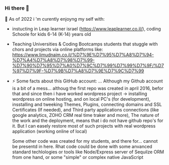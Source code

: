 ### Hi there 👋
 🔭 As of 2022  i 'm curently enjoyng my self with:
- instucting  in Leap learner israel (https://www.leaplearner.co.il/), 
                                             coding Schoole for kids 6-14 (K-14) years old 
- Teaching Universities & Coding Bootcamps students that stuggle with chors and projects via online platforms like: 
                                              https://www.limudnaim.co.il/%D7%9E%D7%95%D7%A8%D7%94-%D7%A4%D7%A8%D7%98%D7%99-%D7%90%D7%95%D7%A0%D7%9C%D7%99%D7%99%D7%9F/%D7%97%D7%9F-%D7%9B%D7%A8%D7%9E%D7%9C%D7%99
                                              
                                              
- ⚡ Some facts about this GitHub account: ...
  Although my Github account is a bit of a mess...
  althoug the first repo was created in april 2016, 
  befor that and since then i have worked wordpress project -> installing wordpress on online hosting, and on local PC's (for development), insstalling and
  tweeking Themes, Plugins, connecting domains and SSL Certificates (If needed), and Third party applications connections (like google analytics, ZOHO CRM real   time traker and more), 
  The nature of the work and the deployment, means that i do not have github repo's for it. 
  But I can easely restore most of such projects with real wordpress application (working online of local) 
   
  Some other code was created for my students, and there for... cannot be presentd in here. 
  Rhat code could be done with some anvanced standard techlologies or tools like Node/Express server of Sequilze ORM from one hand, 
  or some "simple" or complex native JavaScript
  
  

                                              
<!--
**hkarmely/hkarmely** is a ✨ _special_ ✨ repository because its `README.md` (this file) appears on your GitHub profile.

Here are some ideas to get you started:

- 🔭 I’m currently working on ...
- 🌱 I’m currently learning ...
- 👯 I’m looking to collaborate on ...
- 🤔 I’m looking for help with ...
- 💬 Ask me about ...
- 📫 How to reach me: ...
- 😄 Pronouns: ...
- ⚡ Fun fact: ...
-->
